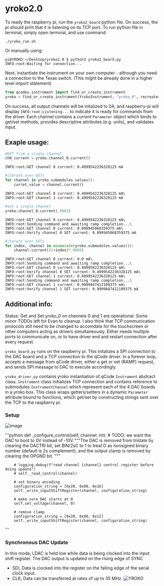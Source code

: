 # yroko2.0
To ready the raspberry pi, run the `yroko2_board` python file. On success, the pi should print that it is listening on its TCP port.
To run python file in terminal, simply open terminal, and use command:
```shell
./yroko_run.sh
```
Or manually using:
```shell
pi@YROKO:~/Desktop/yroko2.0 $ python3 yroko2_board.py 
INFO:root:Waiting for connection...
```

Next, instantiate the instrument on your own computer - although you need a connection to the Texas switch. (This might be already done in a higher level import statement)
```python
from qcodes.instrument import find_or_create_instrument
yroko = find_or_create_instrument(YrokoInstrument, "yroko_0", recreate=True)
```
On success, all output channels will be initalized to 0A, and raspberry-pi will display `INFO:root:Listening...` to indicate it is ready for commands from the driver. Each channel contains a *current* `Parameter` object which binds to get/set methods, provides descriptive attributes (e.g. units), and validates input.

## Exaple usage:
```python
#GET from a single channel
ch0_current = yroko.channel_0.current()
```
```
INFO:root:GET channel 0 current: 0.4999542236328125 mA
```

```python
#iterate over GETs
for channel in yroko.submodules.values():
    curret_value = channel.current()
```
```
INFO:root:GET channel 0 current: 0.4999542236328125 mA\
INFO:root:GET channel 1 current: 0.4999542236328125 mA
```

```python
#set a single channel
yroko.channel_0.current(.0001)
```
```
INFO:root:GET channel 0 current: 0.4999542236328125 mA\
INFO:root:Sending command and awaiting ramp completion...\
INFO:root:GET channel 0 current: 0.099945068359375 mA\
INFO:root:Verify channel 0 SET current: 0.099945068359375 mA
```

```python
#iterate over SETs
for index, channel in enumerate(yroko.submodules.values()):
    channel.current((1+index)*.0005)
```
```
INFO:root:GET channel 0 current: 0.0 mA\
INFO:root:Sending command and awaiting ramp completion...\
INFO:root:GET channel 0 current: 0.4999542236328125 mA\
INFO:root:Verify channel 0 SET current: 0.4999542236328125 mA\
INFO:root:GET channel 1 current: 0.4999542236328125 mA\
INFO:root:Sending command and awaiting ramp completion...\
INFO:root:GET channel 1 current: 0.9999847412109375 mA\
INFO:root:Verify channel 1 SET current: 0.9999847412109375 mA
```

## Additional info:
Status: Get and Set yroko_0 on channels 0 and 1 are operational. Some minor TODOs left for Evan to cleanup. I also think that TCP communication protocols still need to be changed to accomdate for the touchscreen or other computers acting as drivers simultaneously. Either needs multiple ports to communicate on, or to have driver end and restart connection after every request.

`yroko_board.py` runs on the raspberry pi. This initalizes a SPI connection to the DAC board and a TCP connection to the qCode driver. In a forever loop, accepts a message from qCode driver, either a get or set (RAMP) request, and sends SPI message to DAC to execute accordingly.

`yroko_driver.py` contains yroko instantiation of qCode `Instrument` abstract class. `Instrument` class initializes TCP connection and contains reference to submodules `InstrumentChannel` which represent each of the 4 DAC boards in a yroko box. This class wraps getters/setters in a dynamic `Parameter` attribute bound to functions, which get/set by constructing strings sent over the TCP to the raspberry pi.

### Setup
![image](https://user-images.githubusercontent.com/47376937/210861028-2fa0e0fd-e9b7-4eba-9c59-a9b2903891a5.png)

'''python
 def _configure_control(self, channel: int):
        # TODO: we want the DAC to boot to 0V instead of -10V
        """The DAC is removed from tristate by clearing the DACTRI bit,
        set BIN/2sC to 1 to treat D as nonsigned binary number (default is 2s complement),
        and the output clamp is removed by clearing the OPGND bit.
        """

        # logging.debug(f"read channel {channel} control register before doing update")
        # self._read_control(channel)

        # set binary encoding
        configuration_string = [0x20, 0x00, 0x16]
        self._write_inputShiftRegister(channel, configuration_string)

        # make sure DAC starts at 0
        self.set_voltage(channel, 0)

        # remove clamp
        configuration_string = [0x20, 0x00, 0x12]
        self._write_inputShiftRegister(channel, configuration_string)
'''

### Synchronous DAC Update
In this mode, LDAC is held low while data is being clocked into the input shift register. The DAC output is updated on the rising edge of SYNC
- SDI, Data is clocked into the register on the falling edge of the serial clock input.
- CLK, Data can be transferred at rates of up to 35 MHz.
![YROKO](https://user-images.githubusercontent.com/47376937/210861940-469f5966-1da0-4996-be4b-ce76008250a1.png)
